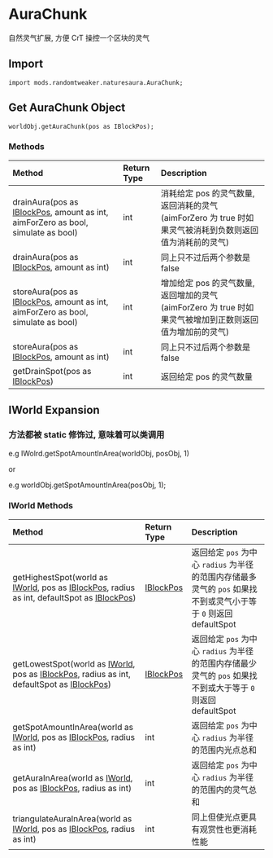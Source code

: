 # AuraChunk

自然灵气扩展, 方便 CrT 操控一个区块的灵气

## Import

```zenscript
import mods.randomtweaker.naturesaura.AuraChunk;
```

## Get AuraChunk Object

```zenscript
worldObj.getAuraChunk(pos as IBlockPos);
```

### Methods

| Method | Return Type | Description |
| :----- | :----- | :----- |
| drainAura(pos as [IBlockPos](https://docs.blamejared.com/1.12/en/Vanilla/World/IBlockPos/), amount as int, aimForZero as bool, simulate as bool) | int | 消耗给定 pos 的灵气数量, 返回消耗的灵气 (aimForZero 为 true 时如果灵气被消耗到负数则返回值为消耗前的灵气) |
| drainAura(pos as [IBlockPos](https://docs.blamejared.com/1.12/en/Vanilla/World/IBlockPos/), amount as int) | int | 同上只不过后两个参数是 false |
| storeAura(pos as [IBlockPos](https://docs.blamejared.com/1.12/en/Vanilla/World/IBlockPos/), amount as int, aimForZero as bool, simulate as bool) | int | 增加给定 pos 的灵气数量, 返回增加的灵气 (aimForZero 为 true 时如果灵气被增加到正数则返回值为增加前的灵气) |
| storeAura(pos as [IBlockPos](https://docs.blamejared.com/1.12/en/Vanilla/World/IBlockPos/), amount as int) | int | 同上只不过后两个参数是 false |
| getDrainSpot(pos as [IBlockPos](https://docs.blamejared.com/1.12/en/Vanilla/World/IBlockPos/)) | int | 返回给定 pos 的灵气数量 |

## IWorld Expansion

### 方法都被 static 修饰过, 意味着可以类调用

e.g IWolrd.getSpotAmountInArea(worldObj, posObj, 1)

or

e.g worldObj.getSpotAmountInArea(posObj, 1);

### IWorld Methods

| Method | Return Type | Description |
| :----- | :----- | :----- |
| getHighestSpot(world as [IWorld](https://docs.blamejared.com/1.12/en/Vanilla/World/IWorld/), pos as [IBlockPos](https://docs.blamejared.com/1.12/en/Vanilla/World/IBlockPos/), radius as int, defaultSpot as [IBlockPos](https://docs.blamejared.com/1.12/en/Vanilla/World/IBlockPos/)) | [IBlockPos](https://docs.blamejared.com/1.12/en/Vanilla/World/IBlockPos/) | 返回给定 `pos` 为中心 `radius` 为半径的范围内存储最多灵气的 `pos` 如果找不到或灵气小于等于 `0` 则返回  defaultSpot |
| getLowestSpot(world as [IWorld](https://docs.blamejared.com/1.12/en/Vanilla/World/IWorld/), pos as [IBlockPos](https://docs.blamejared.com/1.12/en/Vanilla/World/IBlockPos/), radius as int, defaultSpot as [IBlockPos](https://docs.blamejared.com/1.12/en/Vanilla/World/IBlockPos/)) | [IBlockPos](https://docs.blamejared.com/1.12/en/Vanilla/World/IBlockPos/) | 返回给定 `pos` 为中心 `radius` 为半径的范围内存储最少灵气的 `pos` 如果找不到或大于等于 `0` 则返回  defaultSpot |
| getSpotAmountInArea(world as [IWorld](https://docs.blamejared.com/1.12/en/Vanilla/World/IWorld/), pos as [IBlockPos](https://docs.blamejared.com/1.12/en/Vanilla/World/IBlockPos/), radius as int) | int | 返回给定 `pos` 为中心 `radius` 为半径的范围内光点总和 |
| getAuraInArea(world as [IWorld](https://docs.blamejared.com/1.12/en/Vanilla/World/IWorld/), pos as [IBlockPos](https://docs.blamejared.com/1.12/en/Vanilla/World/IBlockPos/), radius as int) | int | 返回给定 `pos` 为中心 `radius` 为半径的范围内的灵气总和 |
| triangulateAuraInArea(world as [IWorld](https://docs.blamejared.com/1.12/en/Vanilla/World/IWorld/), pos as [IBlockPos](https://docs.blamejared.com/1.12/en/Vanilla/World/IBlockPos/), radius as int) | int | 同上但使光点更具有观赏性也更消耗性能 |
